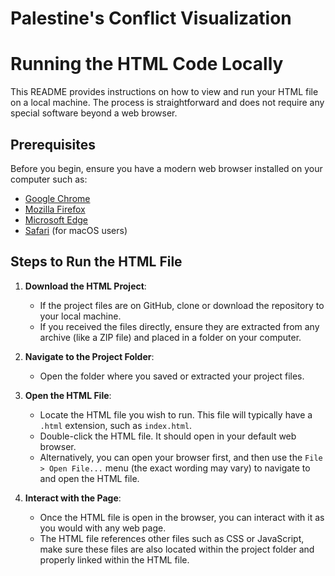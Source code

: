 # Palestine's Conflict Visualization

# Running the HTML Code Locally

This README provides instructions on how to view and run your HTML file on a local machine. The process is straightforward and does not require any special software beyond a web browser.

## Prerequisites

Before you begin, ensure you have a modern web browser installed on your computer such as:

- [Google Chrome](https://www.google.com/chrome/)
- [Mozilla Firefox](https://www.mozilla.org/firefox/new/)
- [Microsoft Edge](https://www.microsoft.com/edge)
- [Safari](https://www.apple.com/safari/) (for macOS users)

## Steps to Run the HTML File

1. **Download the HTML Project**: 
    - If the project files are on GitHub, clone or download the repository to your local machine.
    - If you received the files directly, ensure they are extracted from any archive (like a ZIP file) and placed in a folder on your computer.

2. **Navigate to the Project Folder**: 
    - Open the folder where you saved or extracted your project files.

3. **Open the HTML File**:
    - Locate the HTML file you wish to run. This file will typically have a `.html` extension, such as `index.html`.
    - Double-click the HTML file. It should open in your default web browser.
    - Alternatively, you can open your browser first, and then use the `File > Open File...` menu (the exact wording may vary) to navigate to and open the HTML file.

4. **Interact with the Page**: 
    - Once the HTML file is open in the browser, you can interact with it as you would with any web page.
    - The HTML file references other files such as CSS or JavaScript, make sure these files are also located within the project folder and properly linked within the HTML file.
